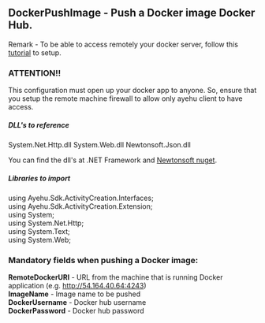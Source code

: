 ## DockerPushImage - Push a Docker image Docker Hub.

Remark - To be able to access remotely your docker server, follow this [tutorial](https://success.docker.com/article/how-do-i-enable-the-remote-api-for-dockerd) to setup.  
### ATTENTION!!
This configuration must open up your docker app to anyone.
So, ensure that you setup the remote machine firewall to allow only ayehu client to have access.  

##### DLL's to reference
System.Net.Http.dll
System.Web.dll
Newtonsoft.Json.dll  

You can find the dll's at .NET Framework and [Newtonsoft nuget](https://www.nuget.org/packages/Newtonsoft.Json/).  

##### Libraries to import
using Ayehu.Sdk.ActivityCreation.Interfaces;  
using Ayehu.Sdk.ActivityCreation.Extension;  
using System;  
using System.Net.Http;  
using System.Text;  
using System.Web;  

### Mandatory fields when pushing a Docker image:
**RemoteDockerURI**		- URL from the machine that is running Docker application (e.g. http://54.164.40.64:4243)  
**ImageName**			- Image name to be pushed  
**DockerUsername**		- Docker hub username  
**DockerPassword**		- Docker hub password  